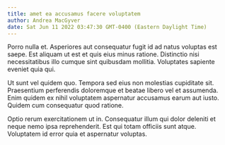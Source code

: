 ```yaml
---
title: amet ea accusamus facere voluptatem
author: Andrea MacGyver
date: Sat Jun 11 2022 03:47:30 GMT-0400 (Eastern Daylight Time)
---
```

Porro nulla et. Asperiores aut consequatur fugit id ad natus voluptas est saepe. Est aliquam ut est et quis eius minus ratione. Distinctio nisi necessitatibus illo cumque sint quibusdam mollitia. Voluptates sapiente eveniet quia qui.

 Ut sunt vel quidem quo. Tempora sed eius non molestias cupiditate sit. Praesentium perferendis doloremque et beatae libero vel et assumenda. Enim quidem ex nihil voluptatem aspernatur accusamus earum aut iusto. Quidem cum consequatur quod ratione.

 Optio rerum exercitationem ut in. Consequatur illum qui dolor deleniti et neque nemo ipsa reprehenderit. Est qui totam officiis sunt atque. Voluptatem id error quia et aspernatur voluptas.